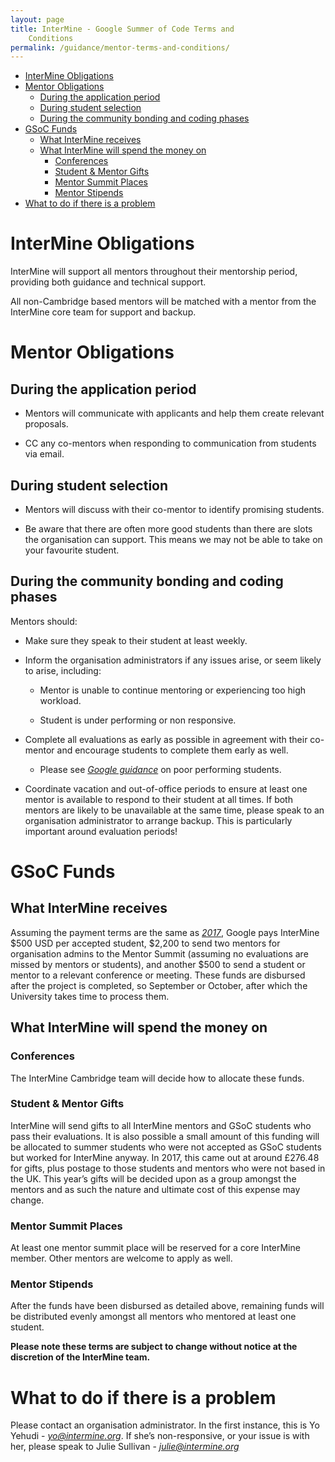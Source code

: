 ```yaml
---
layout: page
title: InterMine - Google Summer of Code Terms and
    Conditions
permalink: /guidance/mentor-terms-and-conditions/
---
```


-   [InterMine Obligations](#intermine-obligations)
-   [Mentor Obligations](#mentor-obligations)
    -   [During the application period](#during-the-application-period)
    -   [During student selection ](#during-student-selection)
    -   [During the community bonding and coding
        phases](#during-the-community-bonding-and-coding-phases)
-   [GSoC Funds](#gsoc-funds)
    -   [What InterMine receives ](#what-intermine-receives)
    -   [What InterMine will spend the money
        on](#what-intermine-will-spend-the-money-on)
        -   [Conferences](#conferences)
        -   [Student & Mentor Gifts](#student-mentor-gifts)
        -   [Mentor Summit Places](#mentor-summit-places)
        -   [Mentor Stipends ](#mentor-stipends)
-   [What to do if there is a
    problem](#what-to-do-if-there-is-a-problem)
    
InterMine Obligations
=====================

InterMine will support all mentors throughout their mentorship period,
providing both guidance and technical support.

All non-Cambridge based mentors will be matched with a mentor from the
InterMine core team for support and backup.

Mentor Obligations
==================

During the application period
-----------------------------

-   Mentors will communicate with applicants and help them create
    relevant proposals.

-   CC any co-mentors when responding to communication from students via
    email.

During student selection
-------------------------

-   Mentors will discuss with their co-mentor to identify promising
    students.

-   Be aware that there are often more good students than there are
    slots the organisation can support. This means we may not be able
    to take on your favourite student.

During the community bonding and coding phases
----------------------------------------------

Mentors should:

-   Make sure they speak to their student at least weekly.

-   Inform the organisation administrators if any issues arise, or seem
    likely to arise, including:

    -   Mentor is unable to continue mentoring or experiencing too high
        workload.

    -   Student is under performing or non responsive.

-   Complete all evaluations as early as possible in agreement with
    their co-mentor and encourage students to complete them early as
    well.

    -   Please see [*Google guidance*](https://google.github.io/gsocguides/mentor/evaluations) on poor performing students.

-   Coordinate vacation and out-of-office periods to ensure at least one
     mentor is available to respond to their student at all times. If
     both mentors are likely to be unavailable at the same time, please
     speak to an organisation administrator to arrange backup. This is
     particularly important around evaluation periods!

GSoC Funds
==========

What InterMine receives
------------------------

Assuming the payment terms are the same as
[*2017*](https://developers.google.com/open-source/gsoc/help/org-payments),
Google pays InterMine \$500 USD per accepted student, \$2,200 to send
two mentors for organisation admins to the Mentor Summit (assuming no
evaluations are missed by mentors or students), and another \$500 to
send a student or mentor to a relevant conference or meeting. These
funds are disbursed after the project is completed, so September or
October, after which the University takes time to process them.

What InterMine will spend the money on
--------------------------------------

### Conferences

The InterMine Cambridge team will decide how to allocate these funds.

### Student & Mentor Gifts

InterMine will send gifts to all InterMine mentors and GSoC students who
pass their evaluations. It is also possible a small amount of this
funding will be allocated to summer students who were not accepted as
GSoC students but worked for InterMine anyway. In 2017, this came out at
around £276.48 for gifts, plus postage to those students and mentors who
were not based in the UK. This year’s gifts will be decided upon as a
group amongst the mentors and as such the nature and ultimate cost of
this expense may change.

### Mentor Summit Places

At least one mentor summit place will be reserved for a core InterMine
member. Other mentors are welcome to apply as well.

### Mentor Stipends

After the funds have been disbursed as detailed above, remaining funds
will be distributed evenly amongst all mentors who mentored at least one
student.

**Please note these terms are subject to change without notice at the
discretion of the InterMine team.**

What to do if there is a problem
================================

Please contact an organisation administrator. In the first instance,
this is Yo Yehudi - [*yo@intermine.org*](mailto:yo@intermine.org). If
she’s non-responsive, or your issue is with her, please speak to Julie
Sullivan - [*julie@intermine.org*](mailto:julie@intermine.org)
